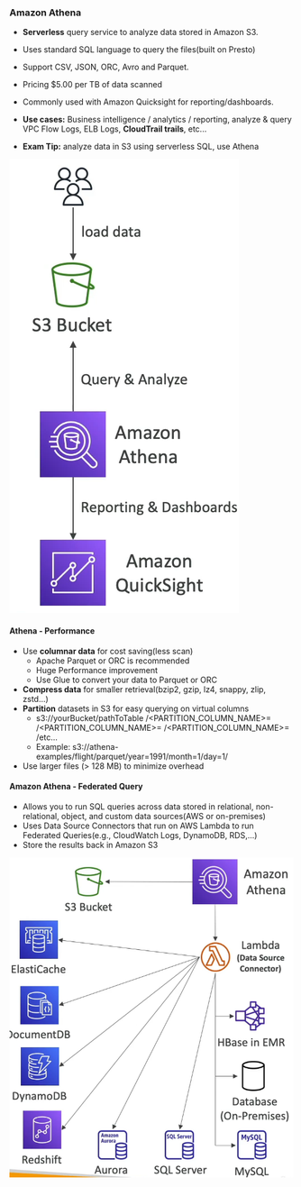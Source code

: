 ### Amazon Athena

* **Serverless** query service to analyze data stored in Amazon S3.
* Uses standard SQL language to query the files(built on Presto)
* Support CSV, JSON, ORC, Avro and Parquet.
* Pricing $5.00 per TB of data scanned
* Commonly used with Amazon Quicksight for reporting/dashboards.

* **Use cases:** Business intelligence / analytics / reporting, analyze & query VPC Flow Logs, ELB Logs, **CloudTrail trails**, etc...
* **Exam Tip:** analyze data in S3 using serverless SQL, use Athena

<img src="../images/amazon-athena/amazon-athena-working.png" alt="Amazon Athena working.">


#### Athena - Performance

* Use **columnar data** for cost saving(less scan)
  * Apache Parquet or ORC is recommended
  * Huge Performance improvement
  * Use Glue to convert your data to Parquet or ORC
* **Compress data** for smaller retrieval(bzip2, gzip, lz4, snappy, zlip, zstd...)
* **Partition** datasets in S3 for easy querying on virtual columns
  * s3://yourBucket/pathToTable
                   /<PARTITION_COLUMN_NAME>=<VALUE>
                    /<PARTITION_COLUMN_NAME>=<VALUE>
                        /<PARTITION_COLUMN_NAME>=<VALUE>
                            /etc...
  * Example: s3://athena-examples/flight/parquet/year=1991/month=1/day=1/
* Use larger files (> 128 MB) to minimize overhead

#### Amazon Athena - Federated Query

* Allows you to run SQL queries across data stored in relational, non-relational, object, and custom data sources(AWS or on-premises)
* Uses Data Source Connectors that run on AWS Lambda to run Federated Queries(e.g., CloudWatch Logs, DynamoDB, RDS,...)
* Store the results back in Amazon S3

<img src="../images/amazon-athena/athena-federated-query.png" alt="Athena Federated Query">